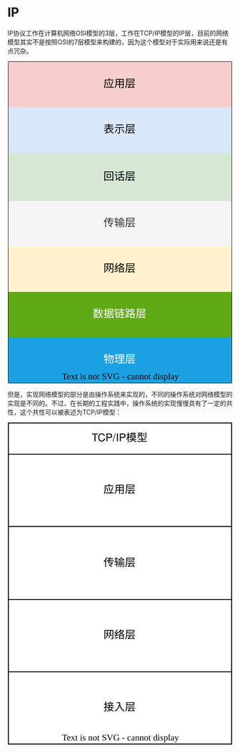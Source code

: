 # IP
IP协议工作在计算机网络OSI模型的3层，工作在TCP/IP模型的IP层，目前的网络模型其实不是按照OSI的7层模型来构建的，因为这个模型对于实际用来说还是有点冗杂。

![计算机网络7层模型](./model.dio.svg)

但是，实现网络模型的部分是由操作系统来实现的，不同的操作系统对网络模型的实现是不同的。不过，在长期的工程实践中，操作系统的实现慢慢具有了一定的共性，这个共性可以被表述为TCP/IP模型：

![tcp/ip模型](./tcp_ip.dio.svg)

<style>
img {
   display: block;
   margin: auto;
}
</style>